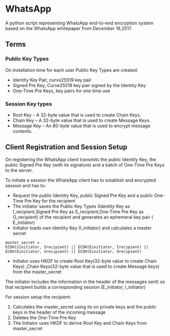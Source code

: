 # WhatsApp

 A python script representing WhatsApp end-to-end encryption system based on the WhatsApp
whitepaper from December 19,2017.

## Terms

### Public Key Types 
On installation time for each user Public Key Types are created:
* Identity Key Pair, curve25519 key pair
* Signed Pre Key, Curve25519 key pair signed by the Identity Key
* One-Time Pre Keys, key pairs for one time use

### Session Key types
* Root Key – A 32-byte value that is used to create Chain Keys.
* Chain Key – A 32-byte value that is used to create Message 
Keys.
* Message Key – An 80-byte value that is used to encrypt message 
contents.

## Client Registration and Session Setup

On registering the WhatsApp client transmits the public Identity Key, the public Signed Pre Key (with its signature) and a batch of One-Time Pre Keys to the server.

To initiate a session the WhatsApp client has to establish and encrypted session and has to:
* Request the public Identity Key, public Signed Pre Key and a public One-Time Pre Key for the recipient
* The initiator saves the Public Key Types (Identity Key as I_recipient,Signed Pre Key as S_recipient,One-Time Pre Key as O_recipient) of the recipient and generates an ephemeral key pair ( E_initiator)
* Initiator loads own Identity Key (I_initiator) and calculates a master secret
```
master_secret = 
ECDH(Iinitiator, Srecipient) || ECDH(Einitiator, Irecipient) || 
ECDH(Einitiator, Srecipient) || ECDH(Einitiator, Orecipient)
```
* Initiator uses HKDF to create Root Key(32-byte value to create Chain Keys) ,Chain Keys(32-byte value that is used to create Message keys) from the master_secret

The initiator includes the information in the header of the messages sent) so that recipient builds a corresponding session (E_initiator, I_initiator)

For session setup the recipient:
1. Calculates the master_secret using its on private keys and the public keys in the header of the incoming message
2. Deletes the One-Time Pre Key 
3. The Initiator uses HKDF to derive Root Key and Chain Keys from master_secret




